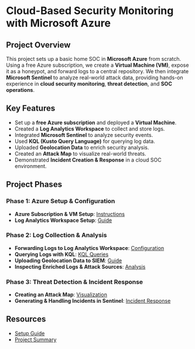 # Cloud-Based Security Monitoring with Microsoft Azure

## Project Overview
This project sets up a basic home SOC in **Microsoft Azure** from scratch. Using a free Azure subscription, we create a **Virtual Machine (VM)**, expose it as a honeypot, and forward logs to a central repository. We then integrate **Microsoft Sentinel** to analyze real-world attack data, providing hands-on experience in **cloud security monitoring**, **threat detection**, and **SOC operations**.

## Key Features
- Set up a **free Azure subscription** and deployed a **Virtual Machine**.
- Created a **Log Analytics Workspace** to collect and store logs.
- Integrated **Microsoft Sentinel** to analyze security events.
- Used **KQL (Kusto Query Language)** for querying log data.
- Uploaded **Geolocation Data** to enrich security analysis.
- Created an **Attack Map** to visualize real-world threats.
- Demonstrated **Incident Creation & Response** in a cloud SOC environment.

## Project Phases
### Phase 1: Azure Setup & Configuration
- **Azure Subscription & VM Setup**: [Instructions](01-azure-setup/a.vm-configuration.md)
- **Log Analytics Workspace Setup**: [Guide](01-azure-setup/b.log-analytics-setup.md)

### Phase 2: Log Collection & Analysis
- **Forwarding Logs to Log Analytics Workspace**: [Configuration](02-log-analysis/a.log-forwarding.md)
- **Querying Logs with KQL**: [KQL Queries](02-log-analysis/b.kql-queries.md)
- **Uploading Geolocation Data to SIEM**: [Guide](02-log-analysis/c.geolocation-data.md)
- **Inspecting Enriched Logs & Attack Sources**: [Analysis](02-log-analysis/d.attack-source-analysis.md)

### Phase 3: Threat Detection & Incident Response
- **Creating an Attack Map**: [Visualization](03-threat-detection/a.attack-map.md)
- **Generating & Handling Incidents in Sentinel**: [Incident Response](03-threat-detection/b.incident-creation.md)

## Resources
- [Setup Guide](04-docs/a.setup-guide.md)
- [Project Summary](04-docs/b.project-summary.md)
